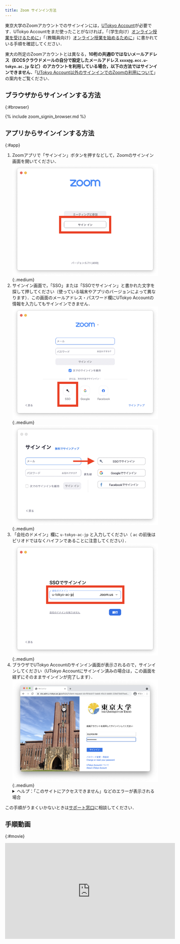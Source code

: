 ```yaml
---
title: Zoom サインイン方法
---
```


東京大学のZoomアカウントでのサインインには，[UTokyo Account](https://www.u-tokyo.ac.jp/adm/dics/ja/account.html)が必要です．UTokyo Accountをまだ使ったことがなければ，「（学生向け）[オンライン授業を受けるために](/oc/)」「（教職員向け）[オンライン授業を始めるために](/faculty_members)」に書かれている手順を確認してください．

<div class="box">
東大の所定のZoomアカウントとは異なる，<strong class="alert">10桁の共通IDではないメールアドレス（ECCSクラウドメールの自分で設定したメールアドレス <code>xxxx@g.ecc.u-tokyo.ac.jp</code> など）のアカウントを利用している場合，以下の方法ではサインインできません．</strong>「<a href="/notice/zoom-address-new">UTokyo Account以外のサインインでのZoomの利用について</a>」の案内をご覧ください．
</div>

## ブラウザからサインインする方法
{:#browser}

{% include zoom_signin_browser.md %}

## アプリからサインインする方法
{:#app}

1. Zoomアプリで「サインイン」ボタンを押すなどして，Zoomのサインイン画面を開いてください．
![](img/zoom_signin_4.png){:.medium}
1. サインイン画面で，「SSO」または「SSOでサインイン」と書かれた文字を探して押してください（使っている端末やアプリのバージョンによって異なります）．この画面のメールアドレス・パスワード欄にUTokyo Accountの情報を入力してもサインインできません．
![](img/zoom_signin_5.png){:.medium}
![](img/zoom_signin_5_1.png){:.medium}
1. 「会社のドメイン」欄に `u-tokyo-ac-jp` と入力してください（ `ac` の前後はピリオドではなくハイフンであることに注意してください）．
![](img/zoom_signin_6.png){:.medium}
1. ブラウザでUTokyo Accountのサインイン画面が表示されるので，サインインしてください（UTokyo Accountにサインイン済みの場合は，この画面を経ずにそのままサインインが完了します）．
![](img/zoom_signin_2.png){:.medium}
    <details>
        <summary>ヘルプ：「このサイトにアクセスできません」などのエラーが表示される場合</summary>
        ブラウザで「このサイトにアクセスできません」「申し訳ございません。このページに到達できません」「サーバが見つかりません」「アクセスしようとしているサイトが見つけられません」などのエラーが表示される場合は，上の手順で「会社のドメイン」を正しく入力できていません．Zoomアプリの画面に戻り，「会社のドメイン」欄に<code>u-tokyo-ac-jp</code>と入力しているか，もう一度確認してください．特に，<code>ac</code>の前後はピリオドではなくハイフンであることに注意してください．
    </details>

この手順がうまくいかないときは<a href="/support/">サポート窓口</a>に相談してください．

## 手順動画
{:#movie}
<div style="text-align: center">
<iframe width="560" height="315" src="https://www.youtube.com/embed/5QIg6dU1cYI" title="YouTube video player" frameborder="0" allow="accelerometer; autoplay; clipboard-write; encrypted-media; gyroscope; picture-in-picture" allowfullscreen></iframe>
</div>
